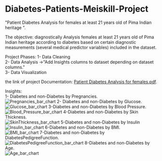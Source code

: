 # Diabetes-Patients-Meiskill-Project

"Patient Diabetes Analysis for females at least 21 years old of Pima Indian heritage ".

The objective:
diagnostically Analysis females at least 21 years old of Pima Indian heritage according to diabetes based on certain diagnostic measurements (several medical predictor variables) included in the dataset. <br />

Project Phases:
1- Data Cleaning  <br />
2- Data Analysis ->"Add Insights columns to dataset depending on dataset columns." <br />
3- Data Visualization <br />

the link of project Documentation:
[Patient Diabetes Analysis for females.pdf](https://github.com/AhmedGoma96/Diabetes-Patients-Meiskill-Project/files/12800775/Patient.Diabetes.Analysis.for.females.pdf). <br />

Insights: <br />
1- Diabetes and non-Diabetes by Pregnancies. <br />
![Pregnancies_bar_chart](https://github.com/AhmedGoma96/Diabetes-Patients-Meiskill-Project/assets/62291595/6d78e47a-9383-4e39-85be-091a575007ef)
2- Diabetes and non-Diabetes by Glucose. <br />
![Glucose_bar_chart](https://github.com/AhmedGoma96/Diabetes-Patients-Meiskill-Project/assets/62291595/4a5e7457-eb55-45c9-aa11-c44abc8556d8)
3-Diabetes and non-Diabetes by Blood Pressure. <br />
![Blood_Pressure_bar_chart](https://github.com/AhmedGoma96/Diabetes-Patients-Meiskill-Project/assets/62291595/8e88198c-253a-456c-b2b3-dc1716493507)
4-Diabetes and non-Diabetes by Skin Thickness. <br />
![SkinThickness_bar_chart](https://github.com/AhmedGoma96/Diabetes-Patients-Meiskill-Project/assets/62291595/0983d132-9494-4bfc-801c-46e75a11089f)
5-Diabetes and non-Diabetes by Insulin <br />
![Insulin_bar_chart](https://github.com/AhmedGoma96/Diabetes-Patients-Meiskill-Project/assets/62291595/8c5b897a-d76b-47a1-8efb-d81072371950)
6-Diabetes and non-Diabetes by BMI. <br />
![BMI_bar_chart](https://github.com/AhmedGoma96/Diabetes-Patients-Meiskill-Project/assets/62291595/482305d3-6232-4851-bbae-eba316643fa2)
7-Diabetes and non-Diabetes by DiabetesPedigreeFunction. <br />
![DiabetesPedigreeFunction_bar_chart](https://github.com/AhmedGoma96/Diabetes-Patients-Meiskill-Project/assets/62291595/579faa91-4fca-4ad3-82f8-b2867fa6bf08)
8-Diabetes and non-Diabetes by Age. <br />
![Age_bar_chart](https://github.com/AhmedGoma96/Diabetes-Patients-Meiskill-Project/assets/62291595/cfeaad92-c1c6-402c-b915-4428ec01a272)






